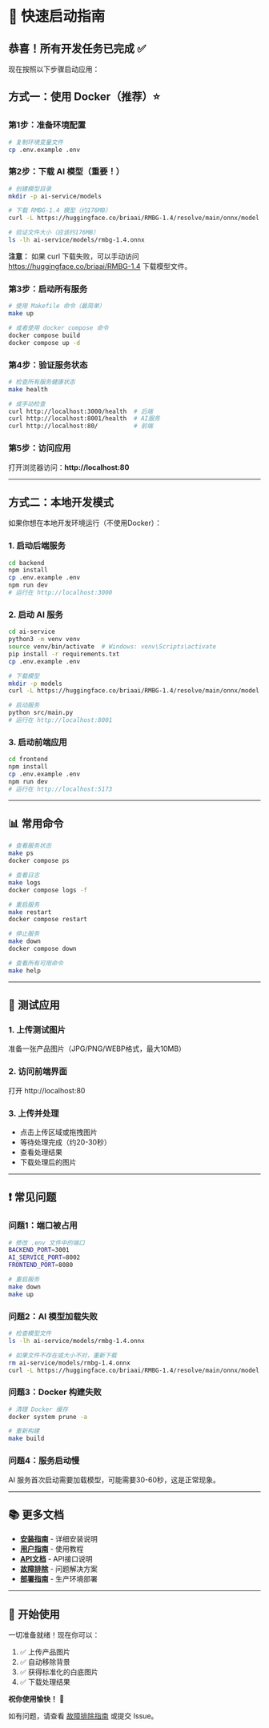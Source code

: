 # 🚀 快速启动指南

## 恭喜！所有开发任务已完成 ✅

现在按照以下步骤启动应用：

## 方式一：使用 Docker（推荐）⭐

### 第1步：准备环境配置

```bash
# 复制环境变量文件
cp .env.example .env
```

### 第2步：下载 AI 模型（重要！）

```bash
# 创建模型目录
mkdir -p ai-service/models

# 下载 RMBG-1.4 模型（约176MB）
curl -L https://huggingface.co/briaai/RMBG-1.4/resolve/main/onnx/model.onnx -o ai-service/models/rmbg-1.4.onnx

# 验证文件大小（应该约176MB）
ls -lh ai-service/models/rmbg-1.4.onnx
```

**注意：** 如果 curl 下载失败，可以手动访问 https://huggingface.co/briaai/RMBG-1.4 下载模型文件。

### 第3步：启动所有服务

```bash
# 使用 Makefile 命令（最简单）
make up

# 或者使用 docker compose 命令
docker compose build
docker compose up -d
```

### 第4步：验证服务状态

```bash
# 检查所有服务健康状态
make health

# 或手动检查
curl http://localhost:3000/health  # 后端
curl http://localhost:8001/health  # AI服务
curl http://localhost:80/          # 前端
```

### 第5步：访问应用

打开浏览器访问：**http://localhost:80**

---

## 方式二：本地开发模式

如果你想在本地开发环境运行（不使用Docker）：

### 1. 启动后端服务

```bash
cd backend
npm install
cp .env.example .env
npm run dev
# 运行在 http://localhost:3000
```

### 2. 启动 AI 服务

```bash
cd ai-service
python3 -m venv venv
source venv/bin/activate  # Windows: venv\Scripts\activate
pip install -r requirements.txt
cp .env.example .env

# 下载模型
mkdir -p models
curl -L https://huggingface.co/briaai/RMBG-1.4/resolve/main/onnx/model.onnx -o models/rmbg-1.4.onnx

# 启动服务
python src/main.py
# 运行在 http://localhost:8001
```

### 3. 启动前端应用

```bash
cd frontend
npm install
cp .env.example .env
npm run dev
# 运行在 http://localhost:5173
```

---

## 📊 常用命令

```bash
# 查看服务状态
make ps
docker compose ps

# 查看日志
make logs
docker compose logs -f

# 重启服务
make restart
docker compose restart

# 停止服务
make down
docker compose down

# 查看所有可用命令
make help
```

---

## 🧪 测试应用

### 1. 上传测试图片

准备一张产品图片（JPG/PNG/WEBP格式，最大10MB）

### 2. 访问前端界面

打开 http://localhost:80

### 3. 上传并处理

- 点击上传区域或拖拽图片
- 等待处理完成（约20-30秒）
- 查看处理结果
- 下载处理后的图片

---

## ❗ 常见问题

### 问题1：端口被占用

```bash
# 修改 .env 文件中的端口
BACKEND_PORT=3001
AI_SERVICE_PORT=8002
FRONTEND_PORT=8080

# 重启服务
make down
make up
```

### 问题2：AI 模型加载失败

```bash
# 检查模型文件
ls -lh ai-service/models/rmbg-1.4.onnx

# 如果文件不存在或大小不对，重新下载
rm ai-service/models/rmbg-1.4.onnx
curl -L https://huggingface.co/briaai/RMBG-1.4/resolve/main/onnx/model.onnx -o ai-service/models/rmbg-1.4.onnx
```

### 问题3：Docker 构建失败

```bash
# 清理 Docker 缓存
docker system prune -a

# 重新构建
make build
```

### 问题4：服务启动慢

AI 服务首次启动需要加载模型，可能需要30-60秒，这是正常现象。

---

## 📚 更多文档

- **[安装指南](INSTALLATION.md)** - 详细安装说明
- **[用户指南](USER_GUIDE.md)** - 使用教程
- **[API文档](API_DOCUMENTATION.md)** - API接口说明
- **[故障排除](TROUBLESHOOTING.md)** - 问题解决方案
- **[部署指南](DEPLOYMENT.md)** - 生产环境部署

---

## 🎉 开始使用

一切准备就绪！现在你可以：

1. ✅ 上传产品图片
2. ✅ 自动移除背景
3. ✅ 获得标准化的白底图片
4. ✅ 下载处理结果

**祝你使用愉快！** 🚀

如有问题，请查看 [故障排除指南](TROUBLESHOOTING.md) 或提交 Issue。

